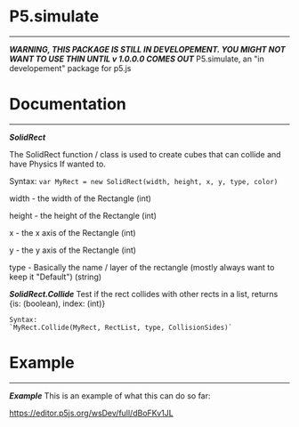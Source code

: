 # P5.simulate
----------------
***WARNING, THIS PACKAGE IS STILL IN DEVELOPEMENT. YOU MIGHT NOT WANT TO USE THIN UNTIL v 1.0.0.0 COMES OUT***
P5.simulate, an "in developement" package for p5.js

# Documentation
----------------
 ***SolidRect***
 
The SolidRect function / class is used to create cubes that can collide and have Physics If wanted to.

Syntax:
`var MyRect = new SolidRect(width, height, x, y, type, color)`
          
width - the width of the Rectangle (int)

height - the height of the Rectangle (int)

x - the x axis of the Rectangle (int)

y - the y axis of the Rectangle (int)

type - Basically the name / layer of the rectangle (mostly always want to keep it "Default") (string)

***SolidRect.Collide***
    Test if the rect collides with other rects in a list, returns {is: (boolean), index: (int)}
    
    Syntax:
    `MyRect.Collide(MyRect, RectList, type, CollisionSides)`


         
# Example
----------------
***Example***
This is an example of what this can do so far:

https://editor.p5js.org/wsDev/full/dBoFKv1JL
